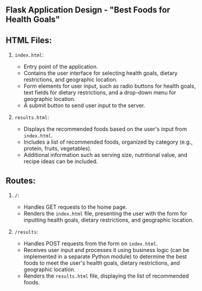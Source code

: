 ## Flask Application Design - "Best Foods for Health Goals"

## HTML Files:

1. `index.html`:
   - Entry point of the application.
   - Contains the user interface for selecting health goals, dietary restrictions, and geographic location.
   - Form elements for user input, such as radio buttons for health goals, text fields for dietary restrictions, and a drop-down menu for geographic location.
   - A submit button to send user input to the server.

2. `results.html`:
   - Displays the recommended foods based on the user's input from `index.html`.
   - Includes a list of recommended foods, organized by category (e.g., protein, fruits, vegetables).
   - Additional information such as serving size, nutritional value, and recipe ideas can be included.

## Routes:

1. `/`:
   - Handles GET requests to the home page.
   - Renders the `index.html` file, presenting the user with the form for inputting health goals, dietary restrictions, and geographic location.

2. `/results`:
   - Handles POST requests from the form on `index.html`.
   - Receives user input and processes it using business logic (can be implemented in a separate Python module) to determine the best foods to meet the user's health goals, dietary restrictions, and geographic location.
   - Renders the `results.html` file, displaying the list of recommended foods.